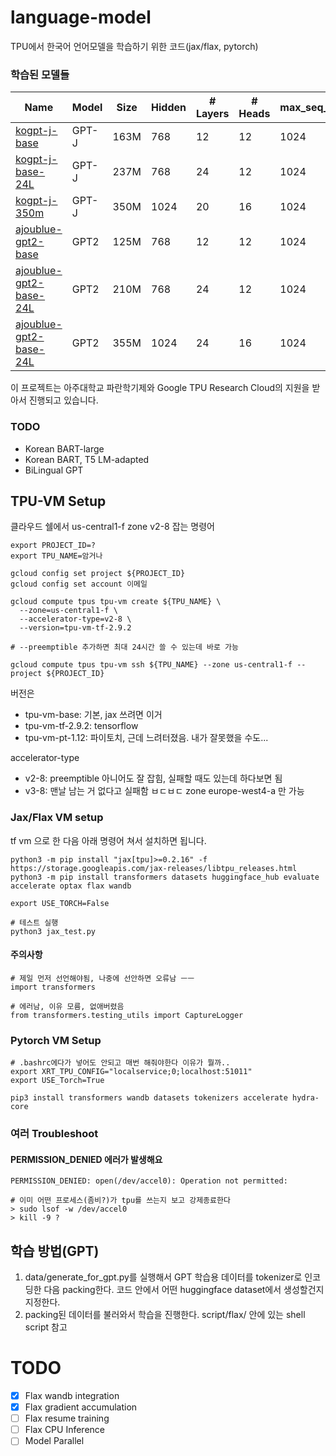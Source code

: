 # language-model
TPU에서 한국어 언어모델을 학습하기 위한 코드(jax/flax, pytorch)

### 학습된 모델들
Name | Model | Size | Hidden | # Layers | # Heads | max_seq_len
--- | --- | --- | --- | --- | --- | --- 
[kogpt-j-base](https://huggingface.co/heegyu/kogpt-j-base) | GPT-J | 163M | 768 | 12 | 12 | 1024
[kogpt-j-base-24L](https://huggingface.co/heegyu/kogpt-j-base-24L) | GPT-J  | 237M | 768 | 24 | 12 | 1024
[kogpt-j-350m](https://huggingface.co/heegyu/kogpt-j-350m) | GPT-J | 350M | 1024 | 20 | 16 | 1024
[ajoublue-gpt2-base](https://huggingface.co/heegyu/ajoublue-gpt2-base) | GPT2 | 125M | 768 | 12 | 12 | 1024
[ajoublue-gpt2-base-24L](https://huggingface.co/heegyu/ajoublue-gpt2-base-24L) | GPT2 | 210M | 768 | 24 | 12 | 1024
[ajoublue-gpt2-base-24L](https://huggingface.co/heegyu/ajoublue-gpt2-medium) | GPT2 | 355M | 1024 | 24 | 16 | 1024

이 프로젝트는 아주대학교 파란학기제와 Google TPU Research Cloud의 지원을 받아서 진행되고 있습니다.

### TODO
- Korean BART-large
- Korean BART, T5 LM-adapted
- BiLingual GPT


## TPU-VM Setup
클라우드 쉘에서 us-central1-f zone v2-8 잡는 명령어
```
export PROJECT_ID=?
export TPU_NAME=암거나

gcloud config set project ${PROJECT_ID}
gcloud config set account 이메일

gcloud compute tpus tpu-vm create ${TPU_NAME} \
  --zone=us-central1-f \
  --accelerator-type=v2-8 \
  --version=tpu-vm-tf-2.9.2 

# --preemptible 추가하면 최대 24시간 쓸 수 있는데 바로 가능

gcloud compute tpus tpu-vm ssh ${TPU_NAME} --zone us-central1-f --project ${PROJECT_ID}
```

버전은 
- tpu-vm-base: 기본, jax 쓰려면 이거
- tpu-vm-tf-2.9.2: tensorflow
- tpu-vm-pt-1.12: 파이토치, 근데 느려터졌음. 내가 잘못했을 수도...

accelerator-type
- v2-8: preemptible 아니어도 잘 잡힘, 실패할 때도 있는데 하다보면 됨
- v3-8: 맨날 남는 거 없다고 실패함 ㅂㄷㅂㄷ zone europe-west4-a 만 가능


### Jax/Flax VM setup
tf vm 으로 한 다음 아래 명령어 쳐서 설치하면 됩니다.
```
python3 -m pip install "jax[tpu]>=0.2.16" -f https://storage.googleapis.com/jax-releases/libtpu_releases.html
python3 -m pip install transformers datasets huggingface_hub evaluate accelerate optax flax wandb

export USE_TORCH=False

# 테스트 실행
python3 jax_test.py
```

#### 주의사항
```
# 제일 먼저 선언해야됨, 나중에 선안하면 오류남 ㅡㅡ
import transformers

# 에러남, 이유 모름, 없애버렸음
from transformers.testing_utils import CaptureLogger
```

### Pytorch VM Setup
```
# .bashrc에다가 넣어도 안되고 매번 해줘야한다 이유가 뭘까..
export XRT_TPU_CONFIG="localservice;0;localhost:51011"
export USE_Torch=True

pip3 install transformers wandb datasets tokenizers accelerate hydra-core
```

### 여러 Troubleshoot
#### PERMISSION_DENIED 에러가 발생해요
```
PERMISSION_DENIED: open(/dev/accel0): Operation not permitted: 

# 이미 어떤 프로세스(좀비?)가 tpu를 쓰는지 보고 강제종료한다
> sudo lsof -w /dev/accel0
> kill -9 ?
```


## 학습 방법(GPT)
1. data/generate_for_gpt.py를 실행해서 GPT 학습용 데이터를 tokenizer로 인코딩한 다음 packing한다. 코드 안에서 어떤 huggingface dataset에서 생성할건지 지정한다.
2. packing된 데이터를 불러와서 학습을 진행한다. script/flax/ 안에 있는 shell script 참고

# TODO
- [x] Flax wandb integration
- [x] Flax gradient accumulation
- [ ] Flax resume training
- [ ] Flax CPU Inference
- [ ] Model Parallel
